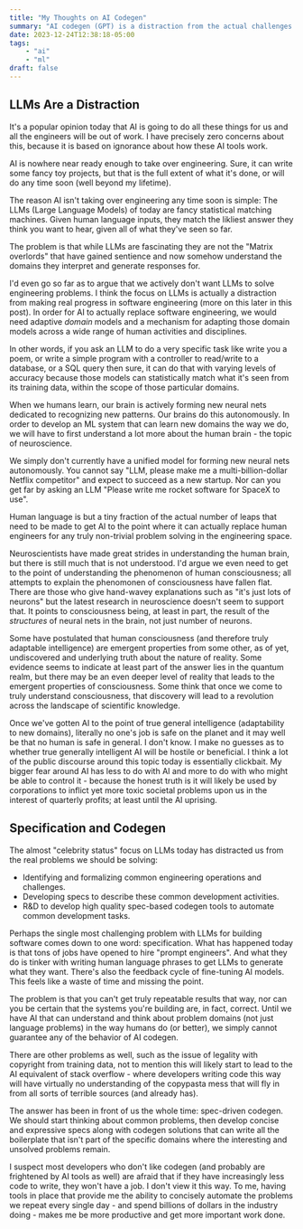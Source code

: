 ```yaml
---
title: "My Thoughts on AI Codegen"
summary: "AI codegen (GPT) is a distraction from the actual challenges in software engineering."
date: 2023-12-24T12:38:18-05:00
tags:
    - "ai"
    - "ml"
draft: false
---
```


## LLMs Are a Distraction

It's a popular opinion today that AI is going to do all these things for us and all the engineers will be out of work. I have precisely zero concerns about this, because it is based on ignorance about how these AI tools work.

AI is nowhere near ready enough to take over engineering. Sure, it can write some fancy toy projects, but that is the full extent of what it's done, or will do any time soon (well beyond my lifetime).

The reason AI isn't taking over engineering any time soon is simple: The LLMs (Large Language Models) of today are fancy statistical matching machines. Given human language inputs, they match the likliest answer they think you want to hear, given all of what they've seen so far.

The problem is that while LLMs are fascinating they are not the "Matrix overlords" that have gained sentience and now somehow understand the domains they interpret and generate responses for.

I'd even go so far as to argue that we actively don't want LLMs to solve engineering problems. I think the focus on LLMs is actually a distraction from making real progress in software engineering (more on this later in this post). In order for AI to actually replace software engineering, we would need adaptive *domain* models and a mechanism for adapting those domain models across a wide range of human activities and disciplines.

In other words, if you ask an LLM to do a very specific task like write you a poem, or write a simple program with a controller to read/write to a database, or a SQL query then sure, it can do that with varying levels of accuracy because those models can statistically match what it's seen from its training data, within the scope of those particular domains.

When we humans learn, our brain is actively forming new neural nets dedicated to recognizing new patterns. Our brains do this autonomously. In order to develop an ML system that can learn new domains the way we do, we will have to first understand a lot more about the human brain - the topic of neuroscience.

We simply don't currently have a unified model for forming new neural nets autonomously. You cannot say "LLM, please make me a multi-billion-dollar Netflix competitor" and expect to succeed as a new startup. Nor can you get far by asking an LLM "Please write me rocket software for SpaceX to use".

Human language is but a tiny fraction of the actual number of leaps that need to be made to get AI to the point where it can actually replace human engineers for any truly non-trivial problem solving in the engineering space.

Neuroscientists have made great strides in understanding the human brain, but there is still much that is not understood. I'd argue we even need to get to the point of understanding the phenomenon of human consciousness; all attempts to explain the phenomonen of consciousness have fallen flat. There are those who give hand-wavey explanations such as "it's just lots of neurons" but the latest research in neuroscience doesn't seem to support that. It points to consciousness being, at least in part, the result of the *structures* of neural nets in the brain, not just number of neurons.

Some have postulated that human consciousness (and therefore truly adaptable intelligence) are emergent properties from some other, as of yet, undiscovered and underlying truth about the nature of reality. Some evidence seems to indicate at least part of the answer lies in the quantum realm, but there may be an even deeper level of reality that leads to the emergent properties of consciousness. Some think that once we come to truly understand consciousness, that discovery will lead to a revolution across the landscape of scientific knowledge.

Once we've gotten AI to the point of true general intelligence (adaptability to new domains), literally no one's job is safe on the planet and it may well be that no human is safe in general. I don't know. I make no guesses as to whether true generally intelligent AI will be hostile or beneficial. I think a lot of the public discourse around this topic today is essentially clickbait. My bigger fear around AI has less to do with AI and more to do with who might be able to control it - because the honest truth is it will likely be used by corporations to inflict yet more toxic societal problems upon us in the interest of quarterly profits; at least until the AI uprising.

## Specification and Codegen

The almost "celebrity status" focus on LLMs today has distracted us from the real problems we should be solving:

- Identifying and formalizing common engineering operations and challenges.
- Developing specs to describe these common development activities.
- R&D to develop high quality spec-based codegen tools to automate common development tasks.

Perhaps the single most challenging problem with LLMs for building software comes down to one word: specification. What has happened today is that tons of jobs have opened to hire "prompt engineers". And what they do is tinker with writing human language phrases to get LLMs to generate what they want. There's also the feedback cycle of fine-tuning AI models. This feels like a waste of time and missing the point.

The problem is that you can't get truly repeatable results that way, nor can you be certain that the systems you're building are, in fact, correct. Until we have AI that can understand and think about problem domains (not just language problems) in the way humans do (or better), we simply cannot guarantee any of the behavior of AI codegen.

There are other problems as well, such as the issue of legality with copyright from training data, not to mention this will likely start to lead to the AI equivalent of stack overflow - where developers writing code this way will have virtually no understanding of the copypasta mess that will fly in from all sorts of terrible sources (and already has).

The answer has been in front of us the whole time: spec-driven codegen. We should start thinking about common problems, then develop concise and expressive specs along with codegen solutions that can write all the boilerplate that isn't part of the specific domains where the interesting and unsolved problems remain.

I suspect most developers who don't like codegen (and probably are frightened by AI tools as well) are afraid that if they have increasingly less code to write, they won't have a job. I don't view it this way. To me, having tools in place that provide me the ability to concisely automate the problems we repeat every single day - and spend billions of dollars in the industry doing - makes me be more productive and get more important work done.
